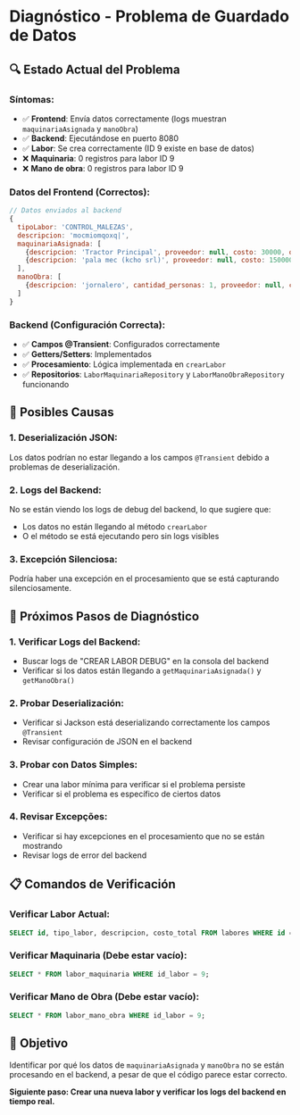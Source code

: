 # Diagnóstico - Problema de Guardado de Datos

## 🔍 **Estado Actual del Problema**

### **Síntomas:**
- ✅ **Frontend**: Envía datos correctamente (logs muestran `maquinariaAsignada` y `manoObra`)
- ✅ **Backend**: Ejecutándose en puerto 8080
- ✅ **Labor**: Se crea correctamente (ID 9 existe en base de datos)
- ❌ **Maquinaria**: 0 registros para labor ID 9
- ❌ **Mano de obra**: 0 registros para labor ID 9

### **Datos del Frontend (Correctos):**
```javascript
// Datos enviados al backend
{
  tipoLabor: 'CONTROL_MALEZAS',
  descripcion: 'mocmiomqoxq|',
  maquinariaAsignada: [
    {descripcion: 'Tractor Principal', proveedor: null, costo: 30000, observaciones: null},
    {descripcion: 'pala mec (kcho srl)', proveedor: null, costo: 150000, observaciones: null}
  ],
  manoObra: [
    {descripcion: 'jornalero', cantidad_personas: 1, proveedor: null, costo_total: 50000, horas_trabajo: 2, observaciones: null}
  ]
}
```

### **Backend (Configuración Correcta):**
- ✅ **Campos @Transient**: Configurados correctamente
- ✅ **Getters/Setters**: Implementados
- ✅ **Procesamiento**: Lógica implementada en `crearLabor`
- ✅ **Repositorios**: `LaborMaquinariaRepository` y `LaborManoObraRepository` funcionando

## 🤔 **Posibles Causas**

### **1. Deserialización JSON:**
Los datos podrían no estar llegando a los campos `@Transient` debido a problemas de deserialización.

### **2. Logs del Backend:**
No se están viendo los logs de debug del backend, lo que sugiere que:
- Los datos no están llegando al método `crearLabor`
- O el método se está ejecutando pero sin logs visibles

### **3. Excepción Silenciosa:**
Podría haber una excepción en el procesamiento que se está capturando silenciosamente.

## 🔧 **Próximos Pasos de Diagnóstico**

### **1. Verificar Logs del Backend:**
- Buscar logs de "CREAR LABOR DEBUG" en la consola del backend
- Verificar si los datos están llegando a `getMaquinariaAsignada()` y `getManoObra()`

### **2. Probar Deserialización:**
- Verificar si Jackson está deserializando correctamente los campos `@Transient`
- Revisar configuración de JSON en el backend

### **3. Probar con Datos Simples:**
- Crear una labor mínima para verificar si el problema persiste
- Verificar si el problema es específico de ciertos datos

### **4. Revisar Excepções:**
- Verificar si hay excepciones en el procesamiento que no se están mostrando
- Revisar logs de error del backend

## 📋 **Comandos de Verificación**

### **Verificar Labor Actual:**
```sql
SELECT id, tipo_labor, descripcion, costo_total FROM labores WHERE id = 9;
```

### **Verificar Maquinaria (Debe estar vacío):**
```sql
SELECT * FROM labor_maquinaria WHERE id_labor = 9;
```

### **Verificar Mano de Obra (Debe estar vacío):**
```sql
SELECT * FROM labor_mano_obra WHERE id_labor = 9;
```

## 🎯 **Objetivo**
Identificar por qué los datos de `maquinariaAsignada` y `manoObra` no se están procesando en el backend, a pesar de que el código parece estar correcto.

**Siguiente paso: Crear una nueva labor y verificar los logs del backend en tiempo real.**
